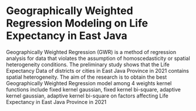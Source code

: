 # Geographically Weighted Regression Modeling on Life Expectancy in East Java

Geographically Weighted Regression (GWR) is a method of regression analysis for data that violates the assumption of homoscedasticity or spatial heterogeneity conditions. The preliminary study shows that the Life Expectancy Data of districts or cities in East Java Province in 2021 contains spatial heterogeneity. The aim of the research is to obtain the best Geographically Weighted Regression model among 4 weights kernel functions include fixed kernel gaussian, fixed kernel bi-square, adaptive kernel gaussian, adaptive kernel bi-square on factors affecting Life Expectancy in East Java Province in 2021
